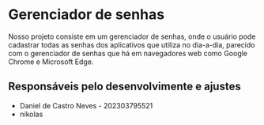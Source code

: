 # Gerenciador de senhas
Nosso projeto consiste em um gerenciador de senhas, onde o usuário pode cadastrar todas as senhas dos aplicativos que utiliza no dia-a-dia, parecido com o gerenciador de senhas que há em navegadores web como Google Chrome e Microsoft Edge.
## Responsáveis pelo desenvolvimente e ajustes 

- Daniel de Castro Neves - 202303795521 
- nikolas
